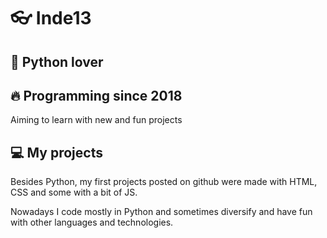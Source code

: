 # 👓 Inde13
## 🐍 Python lover

## 🔥 Programming since 2018

Aiming to learn with new and fun projects

## 💻 My projects

Besides Python, my first projects posted on github were made with HTML, CSS and some with a bit of JS.

Nowadays I code mostly in Python and sometimes diversify and have fun with other languages and technologies.

<!--
**Inde13/Inde13** is a ✨ _special_ ✨ repository because its `README.md` (this file) appears on your GitHub profile.

Here are some ideas to get you started:

- 🔭 I’m currently working on ...
- 🌱 I’m currently learning ...
- 👯 I’m looking to collaborate on ...
- 🤔 I’m looking for help with ...
- 💬 Ask me about ...
- 📫 How to reach me: ...
- 😄 Pronouns: ...
- ⚡ Fun fact: ...
-->
